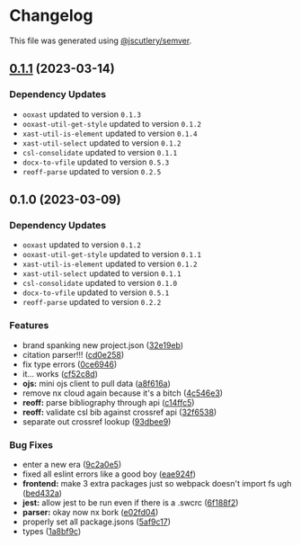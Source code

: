 # Changelog

This file was generated using [@jscutlery/semver](https://github.com/jscutlery/semver).

## [0.1.1](https://github.com/TrialAndErrorOrg/parsers/compare/ooxast-util-parse-bib-0.1.0...ooxast-util-parse-bib-0.1.1) (2023-03-14)

### Dependency Updates

* `ooxast` updated to version `0.1.3`
* `ooxast-util-get-style` updated to version `0.1.2`
* `xast-util-is-element` updated to version `0.1.4`
* `xast-util-select` updated to version `0.1.2`
* `csl-consolidate` updated to version `0.1.1`
* `docx-to-vfile` updated to version `0.5.3`
* `reoff-parse` updated to version `0.2.5`
## 0.1.0 (2023-03-09)

### Dependency Updates

* `ooxast` updated to version `0.1.2`
* `ooxast-util-get-style` updated to version `0.1.1`
* `xast-util-is-element` updated to version `0.1.2`
* `xast-util-select` updated to version `0.1.1`
* `csl-consolidate` updated to version `0.1.0`
* `docx-to-vfile` updated to version `0.5.1`
* `reoff-parse` updated to version `0.2.2`

### Features

* brand spanking new project.json ([32e19eb](https://github.com/TrialAndErrorOrg/parsers/commit/32e19ebf3f71c80336f637297d8f4db274d098bf))
* citation parser!!! ([cd0e258](https://github.com/TrialAndErrorOrg/parsers/commit/cd0e2586e3d180ccaa30c694a2dbc064a7f8466b))
* fix type errors ([0ce6946](https://github.com/TrialAndErrorOrg/parsers/commit/0ce6946f228d735dfea5177a941fa23dca474405))
* it... works ([cf52c8d](https://github.com/TrialAndErrorOrg/parsers/commit/cf52c8d4e0e45a1364ad7be39ca535593835c3ff))
* **ojs:** mini ojs client to pull data ([a8f616a](https://github.com/TrialAndErrorOrg/parsers/commit/a8f616a7cc83d8b5a1125f7c7244bfb55c4b8f32))
* remove nx cloud again because it's a bitch ([4c546e3](https://github.com/TrialAndErrorOrg/parsers/commit/4c546e3a77a3618fb64665f6318eb567e440c309))
* **reoff:** parse bibliography through api ([c14ffc5](https://github.com/TrialAndErrorOrg/parsers/commit/c14ffc579f7e9b52b8d72697cd8560920387671e))
* **reoff:** validate csl bib against crossref api ([32f6538](https://github.com/TrialAndErrorOrg/parsers/commit/32f6538e745dac563c0d4c5ed9fd77c0e03af6d5))
* separate out crossref lookup ([93dbee9](https://github.com/TrialAndErrorOrg/parsers/commit/93dbee92b8bb238cc1e0231392ad30440e6dabe5))


### Bug Fixes

* enter a new era ([9c2a0e5](https://github.com/TrialAndErrorOrg/parsers/commit/9c2a0e505472c43d384f3cc78543ad90877b7c3d))
* fixed all eslint errors like a good boy ([eae924f](https://github.com/TrialAndErrorOrg/parsers/commit/eae924fdc4e9741cc455696daf63754eb5a2481b))
* **frontend:** make 3 extra packages just so webpack doesn't import fs ugh ([bed432a](https://github.com/TrialAndErrorOrg/parsers/commit/bed432acf70a7950d981fff2a5bce4a98a4440ff))
* **jest:** allow jest to be run even if there is a .swcrc ([6f188f2](https://github.com/TrialAndErrorOrg/parsers/commit/6f188f2a06922ee00d9367b29e666894e48c6c1e))
* **parser:** okay now nx bork ([e02fd04](https://github.com/TrialAndErrorOrg/parsers/commit/e02fd0412196e36a7e8f39a4e5cb3664ce2f3305))
* properly set all package.jsons ([5af9c17](https://github.com/TrialAndErrorOrg/parsers/commit/5af9c177be9910511844c481ca59cfcc7bd9b0f6))
* types ([1a8bf9c](https://github.com/TrialAndErrorOrg/parsers/commit/1a8bf9c26bcc283c3a9d443e94e238881b9e2336))

